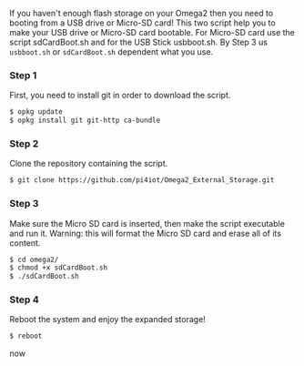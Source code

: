If you haven't enough flash storage on your Omega2 then you need to booting from a USB drive or Micro-SD card! 
This two script help you to make your USB drive or Micro-SD card bootable. 
For Micro-SD card use the script sdCardBoot.sh and for the  USB Stick usbboot.sh.
By Step 3 us `usbboot.sh` or `sdCardBoot.sh` dependent what you use.

### Step 1
First, you need to install git in order to download the script.
```sh
$ opkg update
$ opkg install git git-http ca-bundle
```
### Step 2
Clone the repository containing the script.
```sh
$ git clone https://github.com/pi4iot/Omega2_External_Storage.git
```
### Step 3
Make sure the Micro SD card is inserted, then make the script executable and run it. 
Warning: this will format the Micro SD card and erase all of its content.
```sh
$ cd omega2/
$ chmod +x sdCardBoot.sh
$ ./sdCardBoot.sh
```
### Step 4
Reboot the system and enjoy the expanded storage!
```sh
$ reboot 
```
now 
